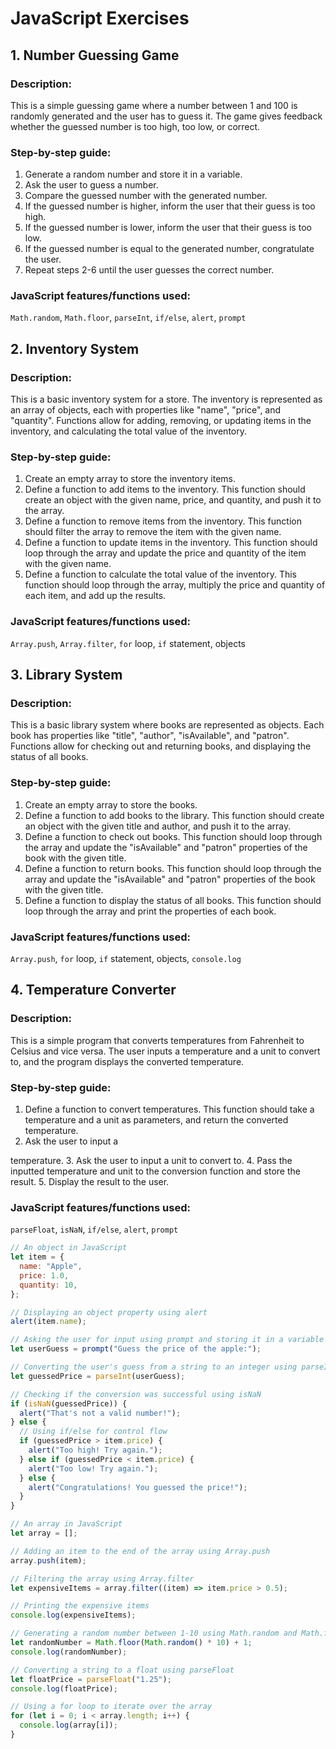 # JavaScript Exercises

## 1. Number Guessing Game

### Description:

This is a simple guessing game where a number between 1 and 100 is randomly
generated and the user has to guess it. The game gives feedback whether the
guessed number is too high, too low, or correct.

### Step-by-step guide:

1. Generate a random number and store it in a variable.
2. Ask the user to guess a number.
3. Compare the guessed number with the generated number.
4. If the guessed number is higher, inform the user that their guess is too
   high.
5. If the guessed number is lower, inform the user that their guess is too low.
6. If the guessed number is equal to the generated number, congratulate the
   user.
7. Repeat steps 2-6 until the user guesses the correct number.

### JavaScript features/functions used:

`Math.random`, `Math.floor`, `parseInt`, `if/else`, `alert`, `prompt`

## 2. Inventory System

### Description:

This is a basic inventory system for a store. The inventory is represented as an
array of objects, each with properties like "name", "price", and "quantity".
Functions allow for adding, removing, or updating items in the inventory, and
calculating the total value of the inventory.

### Step-by-step guide:

1. Create an empty array to store the inventory items.
2. Define a function to add items to the inventory. This function should create
   an object with the given name, price, and quantity, and push it to the array.
3. Define a function to remove items from the inventory. This function should
   filter the array to remove the item with the given name.
4. Define a function to update items in the inventory. This function should loop
   through the array and update the price and quantity of the item with the
   given name.
5. Define a function to calculate the total value of the inventory. This
   function should loop through the array, multiply the price and quantity of
   each item, and add up the results.

### JavaScript features/functions used:

`Array.push`, `Array.filter`, `for` loop, `if` statement, objects

## 3. Library System

### Description:

This is a basic library system where books are represented as objects. Each book
has properties like "title", "author", "isAvailable", and "patron". Functions
allow for checking out and returning books, and displaying the status of all
books.

### Step-by-step guide:

1. Create an empty array to store the books.
2. Define a function to add books to the library. This function should create an
   object with the given title and author, and push it to the array.
3. Define a function to check out books. This function should loop through the
   array and update the "isAvailable" and "patron" properties of the book with
   the given title.
4. Define a function to return books. This function should loop through the
   array and update the "isAvailable" and "patron" properties of the book with
   the given title.
5. Define a function to display the status of all books. This function should
   loop through the array and print the properties of each book.

### JavaScript features/functions used:

`Array.push`, `for` loop, `if` statement, objects, `console.log`

## 4. Temperature Converter

### Description:

This is a simple program that converts temperatures from Fahrenheit to Celsius
and vice versa. The user inputs a temperature and a unit to convert to, and the
program displays the converted temperature.

### Step-by-step guide:

1. Define a function to convert temperatures. This function should take a
   temperature and a unit as parameters, and return the converted temperature.
2. Ask the user to input a

temperature. 3. Ask the user to input a unit to convert to. 4. Pass the inputted
temperature and unit to the conversion function and store the result. 5. Display
the result to the user.

### JavaScript features/functions used:

`parseFloat`, `isNaN`, `if/else`, `alert`, `prompt`

```javascript
// An object in JavaScript
let item = {
  name: "Apple",
  price: 1.0,
  quantity: 10,
};

// Displaying an object property using alert
alert(item.name);

// Asking the user for input using prompt and storing it in a variable
let userGuess = prompt("Guess the price of the apple:");

// Converting the user's guess from a string to an integer using parseInt
let guessedPrice = parseInt(userGuess);

// Checking if the conversion was successful using isNaN
if (isNaN(guessedPrice)) {
  alert("That's not a valid number!");
} else {
  // Using if/else for control flow
  if (guessedPrice > item.price) {
    alert("Too high! Try again.");
  } else if (guessedPrice < item.price) {
    alert("Too low! Try again.");
  } else {
    alert("Congratulations! You guessed the price!");
  }
}

// An array in JavaScript
let array = [];

// Adding an item to the end of the array using Array.push
array.push(item);

// Filtering the array using Array.filter
let expensiveItems = array.filter((item) => item.price > 0.5);

// Printing the expensive items
console.log(expensiveItems);

// Generating a random number between 1-10 using Math.random and Math.floor
let randomNumber = Math.floor(Math.random() * 10) + 1;
console.log(randomNumber);

// Converting a string to a float using parseFloat
let floatPrice = parseFloat("1.25");
console.log(floatPrice);

// Using a for loop to iterate over the array
for (let i = 0; i < array.length; i++) {
  console.log(array[i]);
}
```
